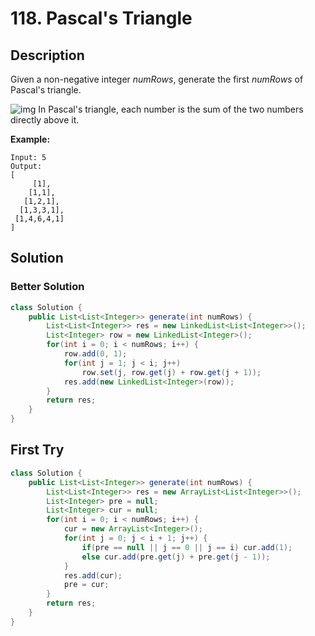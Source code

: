 # 118. Pascal's Triangle

## Description

Given a non-negative integer *numRows*, generate the first *numRows* of Pascal's triangle.

![img](https://upload.wikimedia.org/wikipedia/commons/0/0d/PascalTriangleAnimated2.gif)
In Pascal's triangle, each number is the sum of the two numbers directly above it.

**Example:**

```
Input: 5
Output:
[
     [1],
    [1,1],
   [1,2,1],
  [1,3,3,1],
 [1,4,6,4,1]
] 
```

## Solution

### Better Solution

```java
class Solution {
    public List<List<Integer>> generate(int numRows) {
        List<List<Integer>> res = new LinkedList<List<Integer>>();
        List<Integer> row = new LinkedList<Integer>();
        for(int i = 0; i < numRows; i++) {
            row.add(0, 1);
            for(int j = 1; j < i; j++) 
                row.set(j, row.get(j) + row.get(j + 1));
            res.add(new LinkedList<Integer>(row));
        }
        return res;
    }
}
```

## First Try

```java
class Solution {
    public List<List<Integer>> generate(int numRows) {
        List<List<Integer>> res = new ArrayList<List<Integer>>();
        List<Integer> pre = null;
        List<Integer> cur = null;
        for(int i = 0; i < numRows; i++) {
            cur = new ArrayList<Integer>();
            for(int j = 0; j < i + 1; j++) {
                if(pre == null || j == 0 || j == i) cur.add(1);
                else cur.add(pre.get(j) + pre.get(j - 1));
            }
            res.add(cur);
            pre = cur;
        }
        return res;
    }
}
```

